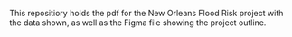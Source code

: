 This repositiory holds the pdf for the New Orleans Flood Risk project with the data shown, as well as the Figma file showing the project outline.
